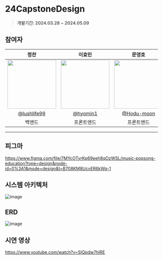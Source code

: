 # 24CapstoneDesign
> **개발기간: 2024.03.28 ~ 2024.05.09**

## 참여자
|      정찬       |          이효민         |       문영호       |          김동욱         |                                                                                                         
| :------------------------------------------------------------------------------: | :---------------------------------------------------------------------------------------------------------------------------------------------------: | :---------------------------------------------------------------------------------------------------------------------------------------------------: | :---------------------------------------------------------------------------------------------------------------------------------------------------: |
|  <img width="160px" src="https://avatars.githubusercontent.com/lushlife99"/> | <img width="160px" src="https://avatars.githubusercontent.com/hyomin1"/> |  <img width="160px" src="https://avatars.githubusercontent.com/Hodu-moon"/> |  <img width="160px" src="https://avatars.githubusercontent.com/DDOONNGGUK"/> |
|   [@lushlife99](https://github.com/lushlife99)   | [@hyomin1](https://github.com/hyomin1)  | [@Hodu-moon](https://github.com/Hodu-moon) | [@DDOONNGGUK](https://github.com/DDOONNGGUK) | 
| 백엔드 | 프론트엔드 | 프론트엔드 | AI |
-------

## 피그마
https://www.figma.com/file/7MYcOTyrKp69eeh8qOzWSL/music-popsong-education?type=design&node-id=0%3A1&mode=design&t=B708KM8UcvER6kWq-1


## 시스템 아키텍처

![image](https://github.com/lushlife99/MelLearn/assets/101994803/6293c00f-5ee8-45c0-a801-020c50fcc12e)

## ERD
![image](https://github.com/lushlife99/MelLearn/assets/101994803/7628dd76-05d8-46d1-b763-b3b2ce05d2ed)

## 시연 영상

https://www.youtube.com/watch?v=SIQpdw7hlRE
